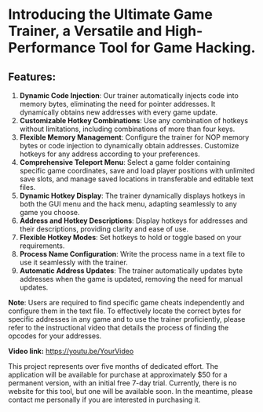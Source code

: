 # Introducing the Ultimate Game Trainer, a Versatile and High-Performance Tool for Game Hacking.
## Features:

1. **Dynamic Code Injection**: Our trainer automatically injects code into memory bytes, eliminating the need for pointer addresses. It dynamically obtains new addresses with every game update.  
2. **Customizable Hotkey Combinations**: Use any combination of hotkeys without limitations, including combinations of more than four keys.  
3. **Flexible Memory Management**: Configure the trainer for NOP memory bytes or code injection to dynamically obtain addresses. Customize hotkeys for any address according to your preferences.  
4. **Comprehensive Teleport Menu**: Select a game folder containing specific game coordinates, save and load player positions with unlimited save slots, and manage saved locations in transferable and editable text files.  
5. **Dynamic Hotkey Display**: The trainer dynamically displays hotkeys in both the GUI menu and the hack menu, adapting seamlessly to any game you choose.  
6. **Address and Hotkey Descriptions**: Display hotkeys for addresses and their descriptions, providing clarity and ease of use.  
7. **Flexible Hotkey Modes**: Set hotkeys to hold or toggle based on your requirements.  
8. **Process Name Configuration**: Write the process name in a text file to use it seamlessly with the trainer.  
9. **Automatic Address Updates**: The trainer automatically updates byte addresses when the game is updated, removing the need for manual updates.  

**Note**: Users are required to find specific game cheats independently and configure them in the text file. To effectively locate the correct bytes for specific addresses in any game and to use the trainer proficiently, please refer to the instructional video that details the process of finding the opcodes for your addresses. 

**Video link:** https://youtu.be/YourVideo

This project represents over five months of dedicated effort. The application will be available for purchase at approximately $50 for a permanent version, with an initial free 7-day trial. Currently, there is no website for this tool, but one will be available soon. In the meantime, please contact me personally if you are interested in purchasing it.
